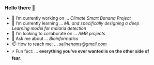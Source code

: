 ### Hello there 👋


- 🔭 I’m currently working on ... *Climate Smart Banana Project*
- 🌱 I’m currently learning ... *ML and specifically designing a deep Learning model for malaria detection*
- 👯 I’m looking to collaborate on ... *AMR projects*
- 💬 Ask me about ... *Bioinformatics*
- 📫 How to reach me: ... *selinenams@gmail.com*
- ⚡ Fun fact: ... **everything you've ever wanted is on the other side of fear**.
